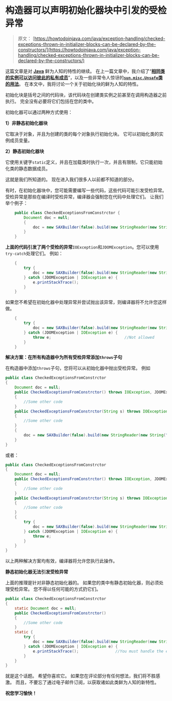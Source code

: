 # 构造器可以声明初始化器块中引发的受检异常

> 原文： [https://howtodoinjava.com/java/exception-handling/checked-exceptions-thrown-in-initializer-blocks-can-be-declared-by-the-constructors/](https://howtodoinjava.com/java/exception-handling/checked-exceptions-thrown-in-initializer-blocks-can-be-declared-by-the-constructors/)

这篇文章是对 [**Java**](//howtodoinjava.com/tag/java-hidden-features/ "java hidden features") 鲜为人知的特性的继续。 在上一篇文章中，我介绍了“[**相同类的实例可以访问彼此的私有成员**](//howtodoinjava.com/object-oriented/instances-of-same-class-can-access-private-members-of-each-other/ "Instances of same class can access private members of each other")”，以及一些非常令人惊讶的[**`sun.misc.Unsafe`类的用法**](//howtodoinjava.com/java/related-concepts/usage-of-class-sun-misc-unsafe/ "Usage of class sun.misc.Unsafe")。 在本文中，我将讨论一个关于初始化块的鲜为人知的特性。

初始化块是括号之间的代码块，该代码块在创建类实例之前甚至在调用构造器之前执行。 完全没有必要将它们包括在您的类中。

初始化器可以通过两种方式使用：

**1）非静态初始化器块**

它取决于对象，并且为创建的类的每个对象执行初始化块。 它可以初始化类的实例成员变量。

**2）静态初始化器块**

它使用关键字`static`定义，并且在加载类时执行一次，并且有限制，它只能初始化类的静态数据成员。

这就是我们所知道的。 现在进入我们很多人以前都不知道的部分。

有时，在初始化器块中，您可能需要编写一些代码，这些代码可能引发受检异常。 受检异常是那些在编译时受检异常，编译器会强制您在代码中处理它们。 让我们举个例子：

```java
	public class CheckedExceptionsFromConstrctor {
		Document doc = null;
		{
			doc = new SAXBuilder(false).build(new StringReader(new String("<users/>")));
		}
	}

```

**上面的代码引发了两个受检的异常**`IOException`和`JDOMException`。您可以使用`try-catch`处理它们。 例如：

```java
	{
		try {
			doc = new SAXBuilder(false).build(new StringReader(new String("<users/>")));
		} catch (JDOMException | IOException e) {
			e.printStackTrace();
		}
	}

```

如果您不希望在初始化器中处理异常并尝试抛出该异常，则编译器将不允许您这样做。

```java
	{
		try {
			doc = new SAXBuilder(false).build(new StringReader(new String("<users/>")));
		} catch (JDOMException | IOException e) {
			throw e;								//Not allowed
		}
	}

```

**解决方案：在所有构造器中为所有受检异常添加`throws`子句**

在构造器中添加`throws`子句，您将可以从初始化器中抛出受检异常。 例如

```java
public class CheckedExceptionsFromConstrctor
{
	Document doc = null;
	public CheckedExceptionsFromConstrctor() throws IOException, JDOMException
	{
		//Some other code
	}
	public CheckedExceptionsFromConstrctor(String s) throws IOException, JDOMException
	{
		//Some other code
	}
	{
		doc = new SAXBuilder(false).build(new StringReader(new String("<users/>")));
	}
}

```

或者：

```java
public class CheckedExceptionsFromConstrctor
{
	Document doc = null;
	public CheckedExceptionsFromConstrctor() throws IOException, JDOMException
	{
		//Some other code
	}
	public CheckedExceptionsFromConstrctor(String s) throws IOException, JDOMException
	{
		//Some other code
	}
	{
		try {
			doc = new SAXBuilder(false).build(new StringReader(new String("<users/>")));
		} catch (JDOMException | IOException e) {
			throw e;
		}
	}
}

```

以上两种解决方案均有效，编译器将允许您执行此操作。

**静态初始化器无法引发受检异常**

上面的推理是针对非静态初始化器的。 如果您的类中有静态初始化器，则必须处理受检异常。 您不得以任何可能的方式扔它们。

```java
public class CheckedExceptionsFromConstrctor
{
	static Document doc = null;
	public CheckedExceptionsFromConstrctor() 
	{
		//Some other code
	}
	static {
		try {
			doc = new SAXBuilder(false).build(new StringReader(new String("<users/>")));
		} catch (JDOMException | IOException e) {
			e.printStackTrace();				//You must handle the exception here
		}
	}
}

```

就是这个话题。 希望你喜欢它。 如果您在评论部分有任何想法，我们将不胜感激。 而且，不要忘了通过电子邮件订阅，以获取诸如此类鲜为人知的新特性。

**祝您学习愉快！**